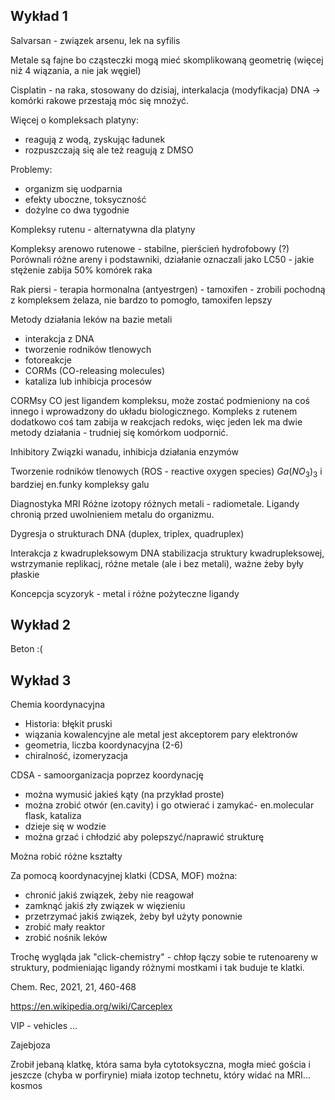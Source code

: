## Wykład 1

Salvarsan - związek arsenu, lek na syfilis

Metale są fajne bo cząsteczki mogą mieć skomplikowaną geometrię (więcej niż 4 wiązania, a nie jak węgiel)

Cisplatin - na raka, stosowany do dzisiaj, interkalacja (modyfikacja) DNA -> komórki rakowe przestają móc się mnożyć.

Więcej o kompleksach platyny:

- reagują z wodą, zyskując ładunek
- rozpuszczają się ale też reagują z DMSO 

Problemy:

- organizm się uodparnia
- efekty uboczne, toksyczność
- dożylne co dwa tygodnie

Kompleksy rutenu - alternatywna dla platyny

Kompleksy arenowo rutenowe - stabilne, pierścień hydrofobowy (?)
Porównali różne areny i podstawniki, działanie oznaczali jako LC50 - jakie stężenie zabija 50% komórek raka

Rak piersi - terapia hormonalna (antyestrgen) - tamoxifen - zrobili pochodną z kompleksem żelaza, nie bardzo to pomogło, tamoxifen lepszy

Metody działania leków na bazie metali

- interakcja z DNA
- tworzenie rodników tlenowych
- fotoreakcje
- CORMs (CO-releasing molecules)
- kataliza lub inhibicja procesów

CORMsy
CO jest ligandem kompleksu, może zostać podmieniony na coś innego i wprowadzony do układu biologicznego.
Kompleks z rutenem dodatkowo coś tam zabija w reakcjach redoks, więc jeden lek ma dwie metody działania - trudniej się komórkom uodpornić.

Inhibitory
Związki wanadu, inhibicja działania enzymów

Tworzenie rodników tlenowych (ROS - reactive oxygen species)
$Ga(NO_3)_3$ i bardziej en.funky kompleksy galu

Diagnostyka MRI
Różne izotopy różnych metali - radiometale. Ligandy chronią przed uwolnieniem metalu do organizmu.

Dygresja o strukturach DNA (duplex, triplex, quadruplex)

Interakcja z kwadrupleksowym DNA 
stabilizacja struktury kwadrupleksowej, wstrzymanie replikacj, różne metale (ale i bez metali), ważne żeby były płaskie

Koncepcja scyzoryk - metal i różne pożyteczne ligandy

## Wykład 2

Beton :(


## Wykład 3

Chemia koordynacyjna 

- Historia: błękit pruski
- wiązania kowalencyjne ale metal jest akceptorem pary elektronów
- geometria, liczba koordynacyjna (2-6)
- chiralność, izomeryzacja


CDSA - samoorganizacja poprzez koordynację 

- można wymusić jakieś kąty (na przykład proste)
- można zrobić otwór (en.cavity) i go otwierać i zamykać- en.molecular flask, kataliza
- dzieje się w wodzie
- można grzać i chłodzić aby polepszyć/naprawić strukturę

Można robić różne kształty

Za pomocą koordynacyjnej klatki (CDSA, MOF) można:

- chronić jakiś związek, żeby nie reagował
- zamknąć jakiś zły związek w więzieniu
- przetrzymać jakiś związek, żeby był użyty ponownie
- zrobić mały reaktor
- zrobić nośnik leków

Trochę wygląda jak "click-chemistry" - chłop łączy sobie te rutenoareny w struktury, podmieniając ligandy różnymi mostkami i tak buduje te klatki.

Chem. Rec, 2021, 21, 460-468

https://en.wikipedia.org/wiki/Carceplex

VIP - vehicles ...

Zajebjoza

Zrobił jebaną klatkę, która sama była cytotoksyczna, mogła mieć gościa i jeszcze (chyba w porfirynie) miała izotop technetu, który widać na MRI... kosmos



